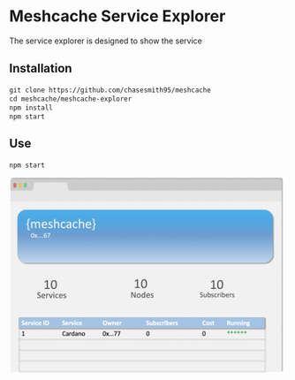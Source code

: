 # Meshcache Service Explorer

The service explorer is designed to show the service

## Installation


```
git clone https://github.com/chasesmith95/meshcache
cd meshcache/meshcache-explorer
npm install
npm start
```


## Use

```
npm start
```


![alt text][meshcache-ui]

[meshcache-ui]:https://github.com/chasesmith95/meshcache/blob/master/meshcache-explorer/meshcache-ui.png "Logo Title Text 2"

